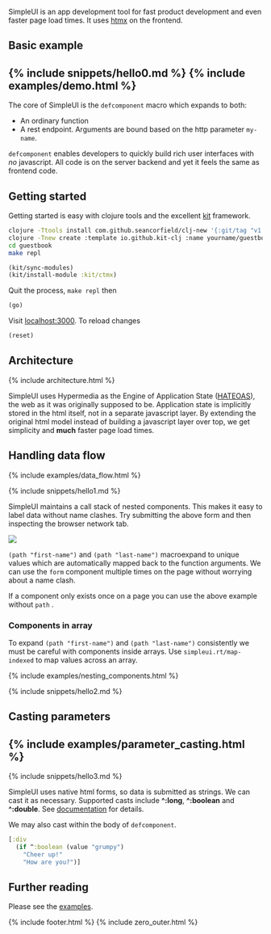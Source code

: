SimpleUI is an app development tool for fast product development and even faster page load times.  It uses [htmx](https://htmx.org/) on the frontend.

## Basic example

{% include snippets/hello0.md %}
{% include examples/demo.html %}
---
The core of SimpleUI is the `defcomponent` macro which expands to both:

- An ordinary function
- A rest endpoint.  Arguments are bound based on the http parameter `my-name`.

`defcomponent` enables developers to quickly build rich user interfaces with _no_ javascript.  All code is on the server backend and yet it feels the same as frontend code.

## Getting started

Getting started is easy with clojure tools and the excellent [kit](https://kit-clj.github.io) framework.

```bash
clojure -Ttools install com.github.seancorfield/clj-new '{:git/tag "v1.2.381"}' :as new
clojure -Tnew create :template io.github.kit-clj :name yourname/guestbook
cd guestbook
make repl
```

```clojure
(kit/sync-modules)
(kit/install-module :kit/ctmx)
```

Quit the process, `make repl` then

```clojure
(go)
```

Visit [localhost:3000](http://localhost:3000).  To reload changes

```clojure
(reset)
```

## Architecture

{% include architecture.html %}

SimpleUI uses Hypermedia as the Engine of Application State ([HATEOAS](https://en.wikipedia.org/wiki/HATEOAS)), the web as it was originally supposed to be.  Application state is implicitly stored in the html itself, not in a separate javascript layer.  By extending the original html model instead of building a javascript layer over top, we get simplicity and **much** faster page load times.

## Handling data flow

{% include examples/data_flow.html %}

{% include snippets/hello1.md %}

SimpleUI maintains a call stack of nested components.  This makes it easy to label data without name clashes.  Try submitting the above form and then inspecting the browser network tab.

![](network.png)

`(path "first-name")` and `(path "last-name")` macroexpand to unique values which are automatically mapped back to the function arguments.  We can use the `form` component multiple times on the page without worrying about a name clash.

If a component only exists once on a page you can use the above example without `path`
.
### Components in array

To expand `(path "first-name")` and `(path "last-name")` consistently we must be careful with components inside arrays.  Use `simpleui.rt/map-indexed` to map values across an array.

{% include examples/nesting_components.html %}

{% include snippets/hello2.md %}

## Casting parameters

{% include examples/parameter_casting.html %}
---
{% include snippets/hello3.md %}

SimpleUI uses native html forms, so data is submitted as strings.  We can cast it as necessary.  Supported casts include **^:long**, **^:boolean** and **^:double**. See [documentation](https://github.com/whamtet/simpleui#parameter-casting) for details.

We may also cast within the body of `defcomponent`.

```clojure
[:div
  (if ^:boolean (value "grumpy")
    "Cheer up!"
    "How are you?")]
```

## Further reading

Please see the [examples](examples).

{% include footer.html %}
{% include zero_outer.html %}
